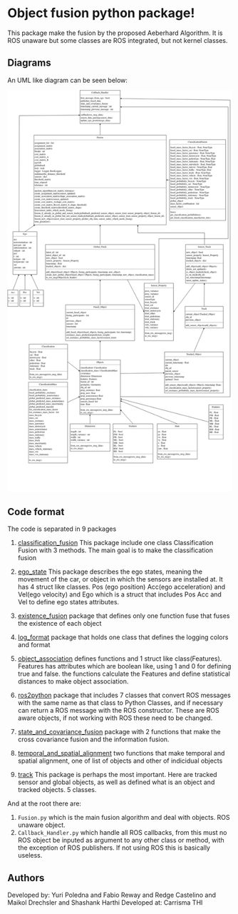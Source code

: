 # Object fusion python package!

This package make the fusion by the proposed Aeberhard Algorithm. It is ROS unaware but some classes are ROS integrated, but not kernel classes. 

## Diagrams

An UML like diagram can be seen below:

![UML like diagram](diagrams/object_fusion_uml.png)


## Code format

The code is separated in 9 packages
1. [classification_fusion](classification_fusion)
	This package include one class Classification Fusion with 3 methods. The main goal is to make the classification fusion

2. [ego_state](ego_state)
	This package describes the ego states, meaning the movement of the car, or object in which the sensors are installed at. It has 4 struct like classes. Pos (ego position) Acc(ego acceleration) and Vel(ego velocity) and Ego which is a struct that includes Pos Acc and Vel to define ego states attributes.

3. [existence_fusion](existence_fusion)
	package that defines only one function fuse that fuses the existence of each object

4. [log_format](log_format)
	package that holds one class that defines the logging colors and format

5. [object_association](object_association)
	defines functions and 1 struct like class(Features). Features has attributes which are boolean like, using 1 and 0 for defining true and false. the functions calculate the Features and define statistical distances to make object association.

6. [ros2python](ros2python)
	package that includes 7 classes that convert ROS messages with the same name as that class to Python Classes, and if necessary can return a ROS message with the ROS constructor. These are ROS aware objects, if not working with ROS these need to be changed.

7. [state_and_covariance_fusion](state_and_covariance_fusion)
	package with 2 functions that make the cross covariance fusion and the information fusion.

8. [temporal_and_spatial_alignment](temporal_and_spatial_alignment)
	two functions that make temporal and spatial alignment, one of list of objects and other of indicidual objects

9. [track](track)
	This package is perhaps the most important. Here are tracked sensor and global objects, as well as defined what is an object and tracked objects. 5 classes.

And at the root there are:

1. `Fusion.py` which is the main fusion algorithm and deal with objects. ROS unaware object.
2. `Callback_Handler.py` which handle all ROS callbacks, from this must no ROS object be inputed as argument to any other class or method, with the exception of ROS publishers. If not using ROS this is basically useless.


## Authors

Developed by: Yuri Poledna and Fabio Reway and Redge Castelino and Maikol Drechsler and Shashank Harthi
Developed at: Carrisma THI